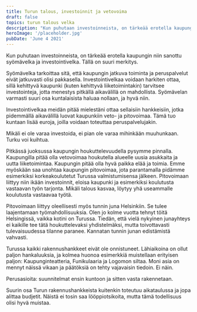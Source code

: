```yaml
---
title: Turun talous, investoinnit ja vetovoima
draft: false
topics: turun talous velka
description: "Kun puhutaan investoinneista, on tärkeää erotella kaupungin niin sanottu syömävelka ja investointivelka. Tällä on suuri merkitys."
heroImage: '/placeholder.jpg'
pubDate: 'June 4 2021'
---
```


Kun puhutaan investoinneista, on tärkeää erotella kaupungin niin sanottu syömävelka ja investointivelka. Tällä on suuri merkitys.


Syömävelka tarkoittaa sitä, että kaupungin jatkuva toiminta ja peruspalvelut eivät jatkuvasti olisi pakkasella. Investointivelkaa voidaan harkiten ottaa, sillä kehittyvä kaupunki (kuten kehittyvä liiketoimintakin) tarvitsee investointeja, jotta menestys pitkällä aikavälillä on mahdollista. Syömävelan varmasti suuri osa kuntalaisista haluaa nollaan, ja hyvä niin.


Investointivelkaa meidän pitää mielestäni ottaa sellaisiin hankkeisiin, jotka pidemmällä aikavälillä luovat kaupunkiin veto- ja pitovoimaa. Tämä tuo kuntaan lisää euroja, joilla voidaan toteuttaa peruspalvelujakin.


Mikäli ei ole varaa investoida, ei pian ole varaa mihinkään muuhunkaan. Turku voi kuihtua.


Pitkässä juoksussa kaupungin houkuttelevuudella pysymme pinnalla. Kaupungilla pitää olla vetovoimaa houkutella alueelle uusia asukkaita ja uutta liiketoimintaa. Kaupungin pitää olla hyvä paikka elää ja toimia. Emme myöskään saa unohtaa kaupungin pitovoimaa, jota parantamalla pidämme esimerkiksi korkeakoulutetut Turussa valmistumisensa jälkeen. Pitovoimaan liittyy niin ikään investoinnit, eloisa kaupunki ja esimerkiksi koulutusta vastaavan työn tarjonta. Mikäli talous kasvaa, löytyy yhä useammalle koulutusta vastaavaa työtä.


Pitovoimaan liittyy oleellisesti myös tunnin juna Helsinkiin. Se tulee laajentamaan työmahdollisuuksia. Olen jo kolme vuotta tehnyt töitä Helsingissä, vaikka kotini on Turussa. Tiedän, että vielä nykyinen junayhteys ei kaikille tee tätä houkuttelevaksi yhdistelmäksi, mutta toivottavasti tulevaisuudessa tilanne paranee. Kannatan tunnin junan edistämistä vahvasti.


Turussa kaikki rakennushankkeet eivät ole onnistuneet. Lähiaikoina on ollut paljon hankaluuksia, ja kolmea huonoa esimerkkiä muistellaan erityisen paljon: Kaupunginteatteria, Funikulaaria ja Logomon siltaa. Moni asia on mennyt näissä vikaan ja päätöksiä on tehty vajavaisin tiedoin. Ei näin.


Perusasioita: suunnitelmat ensin kuntoon ja sitten vasta rakennetaan.


Suurin osa Turun rakennushankkeista kuitenkin toteutuu aikataulussa ja jopa alittaa budjetit. Näistä ei tosin saa lööppiotsikoita, mutta tämä todellisuus olisi hyvä muistaa.
